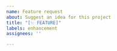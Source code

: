 ```yaml
---
name: Feature request
about: Suggest an idea for this project
title: "[✨ FEATURE]"
labels: enhancement
assignees: ''

---
```


<!--- Describe your solution here -->
